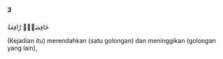 ##### 3

<span class="ayah">خَافِضَةٌۭ رَّافِعَةٌ</span>

<span class="ayah_translation">(Kejadian itu) merendahkan (satu golongan) dan meninggikan (golongan yang lain),</span>
